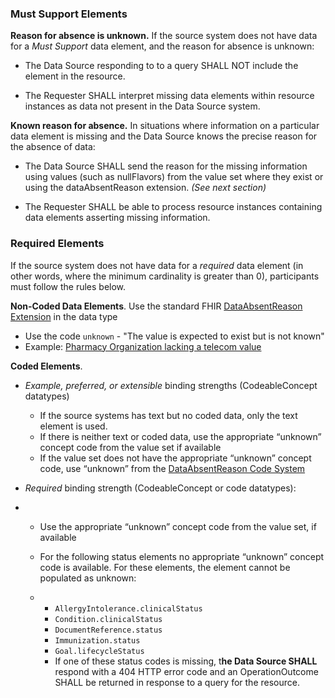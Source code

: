 ### Must Support Elements

**Reason for absence is unknown.** If the source system does not have data for a *Must Support* data element, and the reason for absence is unknown:

- The Data Source responding to to a query SHALL NOT include the element in the resource. 

- The Requester SHALL interpret missing data elements within resource instances as data not present in the Data Source system.

**Known reason for absence.** In situations where information on a particular data element is missing and the Data Source knows the precise reason for the absence of data: 

- The Data Source SHALL send the reason for the missing information using values (such as nullFlavors) from the value set where they exist or using the dataAbsentReason extension. *(See next section)*

- The Requester SHALL be able to process resource instances containing data elements asserting missing information.

### Required Elements

If the source system does not have data for a *required* data element (in other words, where the minimum cardinality is greater than 0), participants must follow the rules below.

**Non-Coded Data Elements**. Use the standard FHIR [DataAbsentReason Extension](http://hl7.org/fhir/R4/extension-data-absent-reason.html) in the data type

- Use the code `unknown` - "The value is expected to exist but is not known"
- Example: [Pharmacy Organization lacking a telecom value](Organization-specialty-rx-organization-pharmacy-2-unknown-telecom.html)

**Coded Elements**. 

- *Example, preferred, or extensible* binding strengths (CodeableConcept datatypes)
  - If the source systems has text but no coded data, only the text element is used.
  - If there is neither text or coded data, use the appropriate “unknown” concept code from the value set if available
  - If the value set does not have the appropriate “unknown” concept code, use “unknown” from the  [DataAbsentReason Code System](http://hl7.org/fhir/R4/codesystem-data-absent-reason.html)

- *Required* binding strength (CodeableConcept or code datatypes):

- - Use the appropriate “unknown” concept code from the value set, if available

  - For the following status elements no appropriate “unknown” concept code is available. For these elements, the element cannot be populated as unknown:

  - - `AllergyIntolerance.clinicalStatus`
    - `Condition.clinicalStatus`
    - `DocumentReference.status`
    - `Immunization.status`
    - `Goal.lifecycleStatus`
    - If one of these status codes is missing, t**he Data Source SHALL** respond with a 404 HTTP error code and an OperationOutcome SHALL be returned in response to a query for the resource.

<br />


